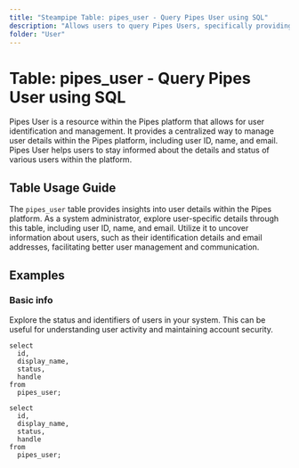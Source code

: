 ```yaml
---
title: "Steampipe Table: pipes_user - Query Pipes User using SQL"
description: "Allows users to query Pipes Users, specifically providing insights into user details, including user ID, name, and email."
folder: "User"
---
```


# Table: pipes_user - Query Pipes User using SQL

Pipes User is a resource within the Pipes platform that allows for user identification and management. It provides a centralized way to manage user details within the Pipes platform, including user ID, name, and email. Pipes User helps users to stay informed about the details and status of various users within the platform.

## Table Usage Guide

The `pipes_user` table provides insights into user details within the Pipes platform. As a system administrator, explore user-specific details through this table, including user ID, name, and email. Utilize it to uncover information about users, such as their identification details and email addresses, facilitating better user management and communication.

## Examples

### Basic info
Explore the status and identifiers of users in your system. This can be useful for understanding user activity and maintaining account security.

```sql+postgres
select
  id,
  display_name,
  status,
  handle
from
  pipes_user;
```

```sql+sqlite
select
  id,
  display_name,
  status,
  handle
from
  pipes_user;
```